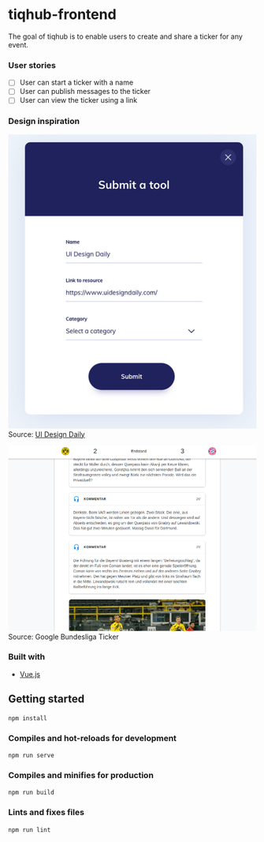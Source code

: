 # tiqhub-frontend

The goal of tiqhub is to enable users to create and share a ticker for any event.

### User stories
- [ ] User can start a ticker with a name
- [ ] User can publish messages to the ticker
- [ ] User can view the ticker using a link

### Design inspiration

![start-ticker](design-templates/start-ticker.png)
Source: [UI Design Daily](https://uidesigndaily.com/posts/sketch-submit-form-day-1189)

![view-ticker](design-templates/view-ticker.png)
Source: Google Bundesliga Ticker

### Built with
- [Vue.js](https://vuejs.org/)

## Getting started
```
npm install
```

### Compiles and hot-reloads for development
```
npm run serve
```

### Compiles and minifies for production
```
npm run build
```

### Lints and fixes files
```
npm run lint
```